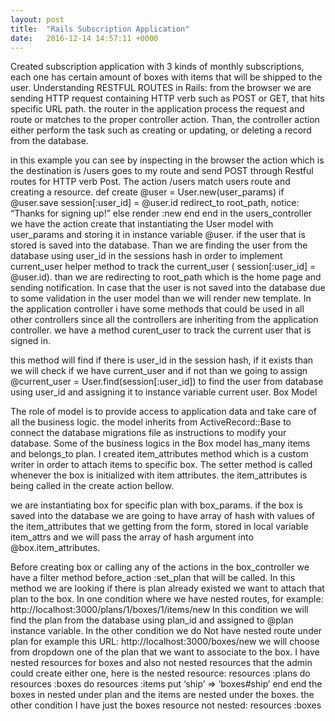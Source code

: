 ```yaml
---
layout: post
title:  "Rails Subscription Application"
date:   2016-12-14 14:57:11 +0000
---
```



Created subscription application with 3 kinds of monthly subscriptions, each one has certain amount of boxes with items that will be shipped to the user.
Understanding RESTFUL ROUTES in Rails:
from the browser we are sending HTTP request containing HTTP verb such as POST or GET, that hits specific URL path. the router in the application process the request and route or matches to the proper controller action. Than, the controller action either perform the task such as creating or updating, or deleting a record from the database.

in this example you can see by inspecting in the browser the action which is the destination is /users goes to my route and send POST through Restful routes for HTTP verb Post. The action /users match users route and creating a resource.
def create
 @user = User.new(user_params)
 if @user.save
 session[:user_id] = @user.id
 redirect_to root_path, notice: “Thanks for signing up!”
 else
 render :new
 end
 end
in the users_controller we have the action create that instantiating the User model with user_params and storing it in instance variable @user. if the user that is stored is saved into the database. Than we are finding the user from the database using user_id in the sessions hash in order to implement current_user helper method to track the current_user ( session[:user_id] = @user.id). than we are redirecting to root_path which is the home page and sending notification. In case that the user is not saved into the database due to some validation in the user model than we will render new template.
In the application controller i have some methods that could be used in all other controllers since all the controllers are inheriting from the application controller. we have a method curent_user to track the current user that is signed in.

this method will find if there is user_id in the session hash, if it exists than we will check if we have current_user and if not than we going to assign @current_user = User.find(session[:user_id]) to find the user from database using user_id and assigning it to instance variable current user.
Box Model

The role of model is to provide access to application data and take care of all the business logic. the model inherits from ActiveRecord::Base to connect the database migrations file as instructions to modify your database.
Some of the business logics in the Box model has_many items and belongs_to plan. I created item_attributes method which is a custom writer in order to attach items to specific box. The setter method is called whenever the box is initialized with item attributes.
the item_attributes is being called in the create action bellow.

we are instantiating box for specific plan with box_params. if the box is saved into the database we are going to have array of hash with values of the item_attributes that we getting from the form, stored in local variable item_attrs and we will pass the array of hash argument into @box.item_attributes.

Before creating box or calling any of the actions in the box_controller we have a filter method before_action :set_plan that will be called. In this method we are looking if there is plan already existed we want to attach that plan to the box. In one condition where we have nested routes, for example: http://localhost:3000/plans/1/boxes/1/items/new
In this condition we will find the plan from the database using plan_id and assigned to @plan instance variable. In the other condition we do Not have nested route under plan for example this URL: http://localhost:3000/boxes/new we will choose from dropdown one of the plan that we want to associate to the box.
I have nested resources for boxes and also not nested resources that the admin could create either one, here is the nested resource:
resources :plans do
 resources :boxes do
 resources :items
 put ‘ship’ => ‘boxes#ship’
 end
 end
the boxes in nested under plan and the items are nested under the boxes.
the other condition I have just the boxes resource not nested: resources :boxes
